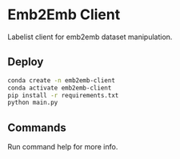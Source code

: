 # Emb2Emb Client

Labelist client for emb2emb dataset manipulation.

## Deploy

```sh
conda create -n emb2emb-client
conda activate emb2emb-client
pip install -r requirements.txt
python main.py
```

## Commands

Run command help for more info.
